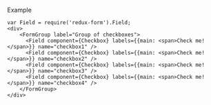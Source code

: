 Example

    var Field = require('redux-form').Field;
    <div>
        <FormGroup label="Group of checkboxes">
          <Field component={Checkbox} labels={{main: <span>Check me!</span>}} name="checkbox1" />
          <Field component={Checkbox} labels={{main: <span>Check me!</span>}} name="checkbox2" />
          <Field component={Checkbox} labels={{main: <span>Check me!</span>}} name="checkbox3" />
          <Field component={Checkbox} labels={{main: <span>Check me!</span>}} name="checkbox4" />
        </FormGroup>
    </div>
